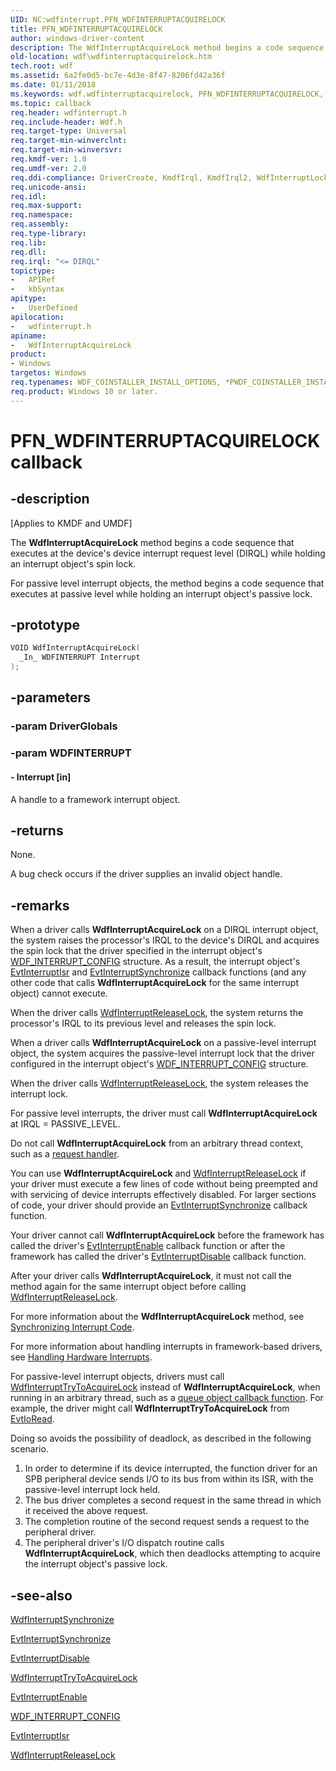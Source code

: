 ```yaml
---
UID: NC:wdfinterrupt.PFN_WDFINTERRUPTACQUIRELOCK
title: PFN_WDFINTERRUPTACQUIRELOCK
author: windows-driver-content
description: The WdfInterruptAcquireLock method begins a code sequence that executes at the device's device interrupt request level (DIRQL) while holding an interrupt object's spin lock.
old-location: wdf\wdfinterruptacquirelock.htm
tech.root: wdf
ms.assetid: 6a2fe0d5-bc7e-4d3e-8f47-8206fd42a36f
ms.date: 01/11/2018
ms.keywords: wdf.wdfinterruptacquirelock, PFN_WDFINTERRUPTACQUIRELOCK, WdfInterruptAcquireLock callback function, WdfInterruptAcquireLock, wdfinterrupt/WdfInterruptAcquireLock, DFInterruptObjectRef_9d3cd9a1-801c-437a-b1df-7e2819d1465a.xml, kmdf.wdfinterruptacquirelock
ms.topic: callback
req.header: wdfinterrupt.h
req.include-header: Wdf.h
req.target-type: Universal
req.target-min-winverclnt:
req.target-min-winversvr:
req.kmdf-ver: 1.0
req.umdf-ver: 2.0
req.ddi-compliance: DriverCreate, KmdfIrql, KmdfIrql2, WdfInterruptLock, WdfInterruptLockRelease
req.unicode-ansi:
req.idl:
req.max-support:
req.namespace:
req.assembly:
req.type-library:
req.lib:
req.dll:
req.irql: "<= DIRQL"
topictype:
-	APIRef
-	kbSyntax
apitype:
-	UserDefined
apilocation:
-	wdfinterrupt.h
apiname:
-	WdfInterruptAcquireLock
product:
- Windows
targetos: Windows
req.typenames: WDF_COINSTALLER_INSTALL_OPTIONS, *PWDF_COINSTALLER_INSTALL_OPTIONS
req.product: Windows 10 or later.
---
```


# PFN_WDFINTERRUPTACQUIRELOCK callback


## -description


<p class="CCE_Message">[Applies to KMDF and UMDF]</p>

The <b>WdfInterruptAcquireLock</b> method begins a code sequence that executes at the device's device interrupt request level (DIRQL) while holding an interrupt object's spin lock.

For passive level interrupt objects, the method begins a code sequence that executes at passive level while holding an interrupt object's passive lock.




## -prototype


```cpp
VOID WdfInterruptAcquireLock(
  _In_ WDFINTERRUPT Interrupt
);
```


## -parameters




### -param DriverGlobals



### -param WDFINTERRUPT






#### - Interrupt [in]

A handle to a framework interrupt object.


## -returns


None.

A bug check occurs if the driver supplies an invalid object handle.





## -remarks


When a driver calls <b>WdfInterruptAcquireLock</b> on a DIRQL interrupt object, the system raises the processor's IRQL to the device's DIRQL and acquires the spin lock that the driver specified in the interrupt object's <a href="..\wdfinterrupt\ns-wdfinterrupt-_wdf_interrupt_config.md">WDF_INTERRUPT_CONFIG</a> structure. As a result, the interrupt object's <a href="..\wdfinterrupt\nc-wdfinterrupt-evt_wdf_interrupt_isr.md">EvtInterruptIsr</a> and <a href="..\wdfinterrupt\nc-wdfinterrupt-evt_wdf_interrupt_synchronize.md">EvtInterruptSynchronize</a> callback functions (and any other code that calls <b>WdfInterruptAcquireLock</b> for the same interrupt object) cannot execute.

When the driver calls <a href="https://msdn.microsoft.com/library/windows/hardware/ff547376">WdfInterruptReleaseLock</a>, the system returns the processor's IRQL to its previous level and releases the spin lock.

When a driver calls <b>WdfInterruptAcquireLock</b> on a passive-level interrupt object, the system acquires the passive-level interrupt lock that the driver configured in the interrupt object's <a href="..\wdfinterrupt\ns-wdfinterrupt-_wdf_interrupt_config.md">WDF_INTERRUPT_CONFIG</a> structure.

When the driver calls <a href="https://msdn.microsoft.com/library/windows/hardware/ff547376">WdfInterruptReleaseLock</a>, the system releases the interrupt lock.

For passive level interrupts, the driver must call <b>WdfInterruptAcquireLock</b> at IRQL = PASSIVE_LEVEL.

Do not call <b>WdfInterruptAcquireLock</b> from an arbitrary thread context,  such as a <a href="https://docs.microsoft.com/windows-hardware/drivers/wdf/request-handlers">request handler</a>.

You can use <b>WdfInterruptAcquireLock</b> and <a href="https://msdn.microsoft.com/library/windows/hardware/ff547376">WdfInterruptReleaseLock</a> if your driver must execute a few lines of code without being preempted and with servicing of device interrupts effectively disabled. For larger sections of code, your driver should provide an <a href="..\wdfinterrupt\nc-wdfinterrupt-evt_wdf_interrupt_synchronize.md">EvtInterruptSynchronize</a> callback function.

Your driver cannot call <b>WdfInterruptAcquireLock</b> before the framework has called the driver's <a href="..\wdfinterrupt\nc-wdfinterrupt-evt_wdf_interrupt_enable.md">EvtInterruptEnable</a> callback function or after the framework has called the driver's <a href="..\wdfinterrupt\nc-wdfinterrupt-evt_wdf_interrupt_disable.md">EvtInterruptDisable</a> callback function.

After your driver calls <b>WdfInterruptAcquireLock</b>, it must not call the method again for the same interrupt object before calling <a href="https://msdn.microsoft.com/library/windows/hardware/ff547376">WdfInterruptReleaseLock</a>.

For more information about the <b>WdfInterruptAcquireLock</b> method, see <a href="https://msdn.microsoft.com/a24477dc-f75d-4ab6-8695-d8a85247e276">Synchronizing Interrupt Code</a>.

For more information about handling interrupts in framework-based drivers, see <a href="https://msdn.microsoft.com/08460510-6e5f-4c02-8086-9caa9b4b4c2d">Handling Hardware Interrupts</a>.

For passive-level interrupt objects, drivers must call <a href="..\wdfinterrupt\nf-wdfinterrupt-wdfinterrupttrytoacquirelock.md">WdfInterruptTryToAcquireLock</a> instead of <b>WdfInterruptAcquireLock</b>, when running in an arbitrary thread, such as a <a href="https://msdn.microsoft.com/5C311AF5-A67A-4F97-8605-1DD16C9D7839">queue object callback function</a>. For example, the driver might call <b>WdfInterruptTryToAcquireLock</b> from <a href="..\wdfio\nc-wdfio-evt_wdf_io_queue_io_read.md">EvtIoRead</a>.

Doing so avoids the possibility of deadlock, as described in the following scenario.
<ol>
<li>In order to determine if its device interrupted, the function driver for an SPB peripheral device sends I/O to its bus from within its ISR, with the passive-level interrupt lock held.</li>
<li>  The bus driver completes a second request in the same thread in which it received the above request.</li>
<li>The completion routine of the second request sends a request to the peripheral driver.</li>
<li>  The peripheral driver's I/O dispatch routine calls <b>WdfInterruptAcquireLock</b>, which then deadlocks attempting to acquire the interrupt object's passive lock.</li>
</ol>


## -see-also

<a href="..\wdfinterrupt\nf-wdfinterrupt-wdfinterruptsynchronize.md">WdfInterruptSynchronize</a>

<a href="..\wdfinterrupt\nc-wdfinterrupt-evt_wdf_interrupt_synchronize.md">EvtInterruptSynchronize</a>

<a href="..\wdfinterrupt\nc-wdfinterrupt-evt_wdf_interrupt_disable.md">EvtInterruptDisable</a>

<a href="..\wdfinterrupt\nf-wdfinterrupt-wdfinterrupttrytoacquirelock.md">WdfInterruptTryToAcquireLock</a>

<a href="..\wdfinterrupt\nc-wdfinterrupt-evt_wdf_interrupt_enable.md">EvtInterruptEnable</a>

<a href="..\wdfinterrupt\ns-wdfinterrupt-_wdf_interrupt_config.md">WDF_INTERRUPT_CONFIG</a>

<a href="..\wdfinterrupt\nc-wdfinterrupt-evt_wdf_interrupt_isr.md">EvtInterruptIsr</a>

<a href="https://msdn.microsoft.com/library/windows/hardware/ff547376">WdfInterruptReleaseLock</a>

 

 


